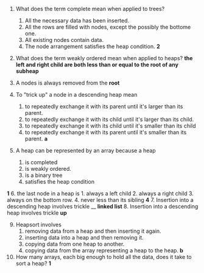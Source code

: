 1. What does the term complete mean when applied to trees?
    1. All the necessary data has been inserted.
    2. All the rows are filled with nodes, except the possibly the bottome one.
    3. All existing nodes contain data.
    4. The node arrangement satisfies the heap condition.
**2**    
2. What does the term weakly ordered mean when applied to heaps?
**the left and right child are both less than or equal to the root of any subheap**
3. A nodes is always removed from the **root**

4. To "trick up" a node in a descending heap mean
    1. to repeatedly exchange it with its parent until it's larger than its parent.
    2. to repeatedly exchange it with its child until it's larger than its child.
    3. to repeatedly exchange it with its child until it's smaller than its child
    4. to repeatedly exchange it with its parent until it's smaller than its parent.
**a**    
5. A heap can be represented by an array because a heap
    1. is completed
    2. is weakly ordered.
    3. is a binary tree
    4. satisfies the heap condition

**1**
6. the last node in a heap is
    1. always a left child
    2. always a right child
    3. always on the bottom row.
    4. never less than its sibling
**4**
7. Insertion into a descending heap involves trickle __
**linked list**
8. Insertion into a descending heap involves trickle **up** 

9. Heapsort involves
    1. removing data from a heap and then inserting it again.
    2. inserting data into a heap and then removing it.
    3. copying data from one heap to another.
    4. copying data from the array representing a heap to the heap.
**b**   
10. How many arrays, each big enough to hold all the data, does it take to sort a heap?
**1**
